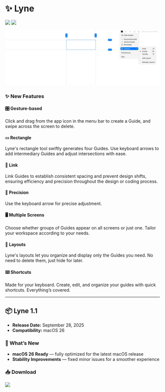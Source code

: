 # ✨ Lyne

[![](https://img.shields.io/badge/macOS-26-0f73b4.svg)](https://www.apple.com/macos/) [![](https://img.shields.io/badge/version-1.1-0f73b4.svg)](./RELEASE.md)

![](./app.jpg)

### ✨ New Features

#### 🎛 Gesture-based

Click and drag from the app icon in the menu bar to create a Guide, and swipe across the screen to delete.

#### ▭ Rectangle

Lyne's rectangle tool swiftly generates four Guides. Use keyboard arrows to add intermediary Guides and adjust intersections with ease.

#### 🔗 Link

Link Guides to establish consistent spacing and prevent design shifts, ensuring efficiency and precision throughout the design or coding process.

#### 🎯 Precision

Use the keyboard arrow for precise adjustment.

#### 🖥 Multiple Screens

Choose whether groups of Guides appear on all screens or just one. Tailor your workspace according to your needs.

#### 📐 Layouts

Lyne's layouts let you organize and display only the Guides you need. No need to delete them, just hide for later.

#### ⌨️ Shortcuts

Made for your keyboard. Create, edit, and organize your guides with quick shortcuts. Everything’s covered.

---

## 📦 Lyne 1.1

- **Release Date:** September 28, 2025
- **Compatibility:** macOS 26

### 🚀 What’s New

- **macOS 26 Ready** — fully optimized for the latest macOS release
- **Stability Improvements** — fixed minor issues for a smoother experience

### 📥 Download

[![](https://img.shields.io/badge/Download-1.1-0f73b4.svg?logo=github)](https://github.com/ruiaureliano/Lyne/releases/download/1.1/lyne_1.1.zip)
